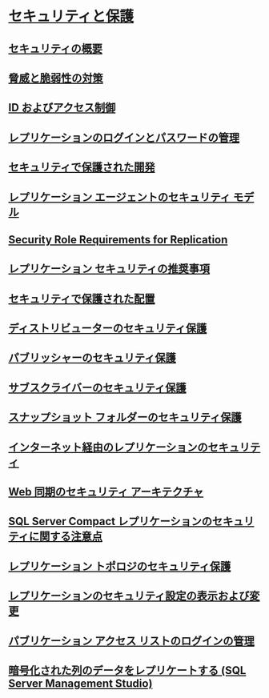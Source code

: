 # [セキュリティと保護](security-and-protection-replication.md)
## [セキュリティの概要](security-overview-replication.md)
## [脅威と脆弱性の対策](threat-and-vulnerability-mitigation-replication.md)
## [ID およびアクセス制御](identity-and-access-control-replication.md)
## [レプリケーションのログインとパスワードの管理](manage-logins-and-passwords-in-replication.md)
## [セキュリティで保護された開発](secure-development-replication.md)
## [レプリケーション エージェントのセキュリティ モデル](replication-agent-security-model.md)
## [Security Role Requirements for Replication](security-role-requirements-for-replication.md)
## [レプリケーション セキュリティの推奨事項](replication-security-best-practices.md)
## [セキュリティで保護された配置](secure-deployment-replication.md)
## [ディストリビューターのセキュリティ保護](secure-the-distributor.md)
## [パブリッシャーのセキュリティ保護](secure-the-publisher.md)
## [サブスクライバーのセキュリティ保護](secure-the-subscriber.md)
## [スナップショット フォルダーのセキュリティ保護](secure-the-snapshot-folder.md)
## [インターネット経由のレプリケーションのセキュリティ](securing-replication-over-the-internet.md)
## [Web 同期のセキュリティ アーキテクチャ](security-architecture-for-web-synchronization.md)
## [SQL Server Compact レプリケーションのセキュリティに関する注意点](security-considerations-for-sql-server-compact-replication.md)
## [レプリケーション トポロジのセキュリティ保護](secure-a-replication-topology.md)
## [レプリケーションのセキュリティ設定の表示および変更](view-and-modify-replication-security-settings.md)
## [パブリケーション アクセス リストのログインの管理](manage-logins-in-the-publication-access-list.md)
## [暗号化された列のデータをレプリケートする (SQL Server Management Studio)](replicate-data-in-encrypted-columns-sql-server-management-studio.md)
